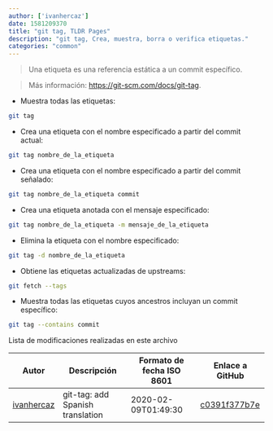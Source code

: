 ```yaml
---
author: ['ivanhercaz']
date: 1581209370
title: "git tag, TLDR Pages"
description: "git tag, Crea, muestra, borra o verifica etiquetas."
categories: "common"
---
```

> Una etiqueta es una referencia estática a un commit específico.

> Más información: <https://git-scm.com/docs/git-tag>.

- Muestra todas las etiquetas:

```bash
git tag
```

- Crea una etiqueta con el nombre especificado a partir del commit actual:

```bash
git tag nombre_de_la_etiqueta
```

- Crea una etiqueta con el nombre especificado a partir del commit señalado:

```bash
git tag nombre_de_la_etiqueta commit
```

- Crea una etiqueta anotada con el mensaje especificado:

```bash
git tag nombre_de_la_etiqueta -m mensaje_de_la_etiqueta
```

- Elimina la etiqueta con el nombre especificado:

```bash
git tag -d nombre_de_la_etiqueta
```

- Obtiene las etiquetas actualizadas de upstreams:

```bash
git fetch --tags
```

- Muestra todas las etiquetas cuyos ancestros incluyan un commit específico:

```bash
git tag --contains commit
```
Lista de modificaciones realizadas en este archivo


Autor | Descripción | Formato de fecha ISO 8601 | Enlace a GitHub
------|-----|-----|-----
[ivanhercaz](mailto:ivan@ivanhercaz.com) | git-tag: add Spanish translation | 2020-02-09T01:49:30 | [c0391f377b7e](https://github.com/tldr-pages/tldr/commit/c0391f377b7ea5796b9f1dd2db9a21efa917b215)

